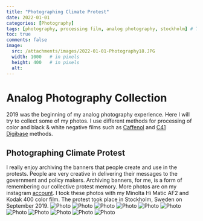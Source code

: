 ```yaml
---
title: "Photographing Climate Protest"
date: 2022-01-01
categories: [Photography]
tags: [photography, processing film, analog photography, stockholm] # TAG names should always be lowercase
toc: true
comments: false
image:
  src: /attachments/images/2022-01-01-Photography18.JPG
  width: 1000   # in pixels
  height: 400   # in pixels
  alt: 
---
```


# Analog Photography Collection

2019 was the beginning of my analog photography experience. Here I will try to collect some of my photos. I use different methods for processing of color and black & white negative films such as [Caffenol](https://caffenol.com.br/en/) and [C41 Digibase](https://www.lomography.com/magazine/236651-tutorial-rollei-c41-digibase-color-film-development) methods.

## Photographing Climate Protest

I really enjoy archiving the banners that people create and use in the protests. People are very creative in delivering their messages to the government and policy makers. Archiving banners, for me, is a form of remembering our collective protest memory. More photos are on my instagram [account](https://www.instagram.com/nat.arslan/). I took these photos with my Minolta Hi Matic AF2 and Kodak 400 color film. The protest took place in Stockholm, Sweden on September 2019.
![Photo](/attachments/images/2022-01-01-Photography1.JPG)
![Photo](/attachments/images/2022-01-01-Photography2.JPG)
![Photo](/attachments/images/2022-01-01-Photography3.JPG)
![Photo](/attachments/images/2022-01-01-Photography4.JPG)
![Photo](/attachments/images/2022-01-01-Photography5.JPG)
![Photo](/attachments/images/2022-01-01-Photography6.JPG)
![Photo](/attachments/images/2022-01-01-Photography7.JPG)
![Photo](/attachments/images/2022-01-01-Photography8.JPG)
![Photo](/attachments/images/2022-01-01-Photography9.JPG)
![Photo](/attachments/images/2022-01-01-Photography10.JPG)
![Photo](/attachments/images/2022-01-01-Photography11.JPG)

